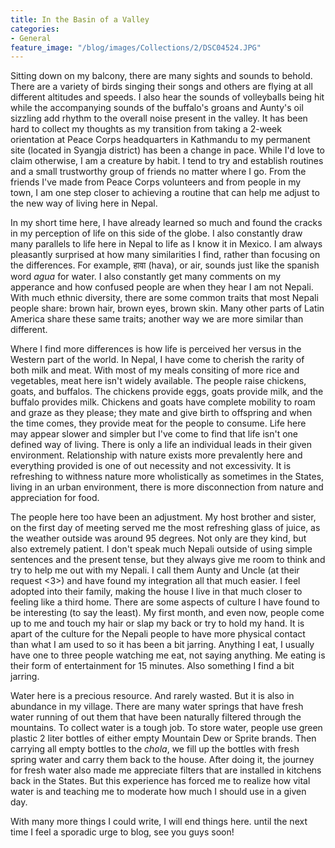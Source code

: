 ```yaml
---
title: In the Basin of a Valley
categories:
- General
feature_image: "/blog/images/Collections/2/DSC04524.JPG" 
---
```


Sitting down on my balcony, there are many sights and sounds to behold. There are a variety of birds singing their songs and others are flying at all different altitudes and speeds. I also hear the sounds of volleyballs being hit while the accompanying sounds of the buffalo's groans and Aunty's oil sizzling add rhythm to the overall noise present in the valley. It has been hard to collect my thoughts as my transition from taking a 2-week orientation at Peace Corps headquarters in Kathmandu to my permanent site (located in Syangja district) has been a change in pace. While I'd love to claim otherwise, I am a creature by habit. I tend to try and establish routines and a small trustworthy group of friends no matter where I go. From the friends I've made from Peace Corps volunteers and from people in my town, I am one step closer to achieving a routine that can help me adjust to the new way of living here in Nepal.

In my short time here, I have already learned so much and found the cracks in my perception of life on this side of the globe. I also constantly draw many parallels to life here in Nepal to life as I know it in Mexico. I am always pleasantly surprised at how many similarities I find, rather than focusing on the differences. For example, हावा
(hava), or air, sounds just like the spanish word *agua* for water. I also constantly get many comments on my apperance and how confused people are when they hear I am not Nepali. With much ethnic diversity, there are some common traits that most Nepali people share: brown hair, brown eyes, brown skin. Many other parts of Latin America share these same traits; another way we are more similar than different. 

Where I find more differences is how life is perceived her versus in the Western part of the world. In Nepal, I have come to cherish the rarity of both milk and meat. With most of my meals consiting of more rice and vegetables, meat here isn't widely available. The people raise chickens, goats, and buffalos. The chickens provide eggs, goats provide milk, and the buffalo provides milk. Chickens and goats have complete mobility to roam and graze as they please; they mate and give birth to offspring and when the time comes, they provide meat for the people to consume. Life here may appear slower and simpler but I've come to find that life isn't one defined way of living. There is only a life an individual leads in their given environment. Relationship with nature exists more prevalently here and everything provided is one of out necessity and not excessivity. It is refreshing to withness nature more wholistically as sometimes in the States, living in an urban environment, there is more disconnection from nature and appreciation for food. 

The people here too have been an adjustment. My host brother and sister, on the first day of meeting served me the most refreshing glass of juice, as the weather outside was around 95 degrees. Not only are they kind, but also extremely patient. I don't speak much Nepali outside of using simple sentences and the present tense, but they always give me room to think and try to help me out with my Nepali. I call them Aunty and Uncle (at their request <3>) and have found my integration all that much easier. I feel adopted into their family, making the house I live in that much closer to feeling like a third home. There are some aspects of culture I have found to be interesting (to say the least). My first month, and even now, people come up to me and touch my hair or slap my back or try to hold my hand. It is apart of the culture for the Nepali people to have more physical contact than what I am used to so it has been a bit jarring. Anything I eat, I usually have one to three people watching me eat, not saying anything. Me eating is their form of entertainment for 15 minutes. Also something I find a bit jarring.

Water here is a precious resource. And rarely wasted. But it is also in abundance in my village. There are many water springs that have fresh water running of out them that have been naturally filtered through the mountains. To collect water is a tough job. To store water, people use green plastic 2 liter bottles of either empty Mountain Dew or Sprite brands. Then carrying all empty bottles to the <i>chola</i>, we fill up the bottles with fresh spring water and carry them back to the house. After doing it, the journey for fresh water also made me appreciate filters that are installed in kitchens back in the States. But this experience has forced me to realize how vital water is and teaching me to moderate how much I should use in a given day.


With many more things I could write, I will end things here. until the next time I feel a sporadic urge to blog, see you guys soon!
